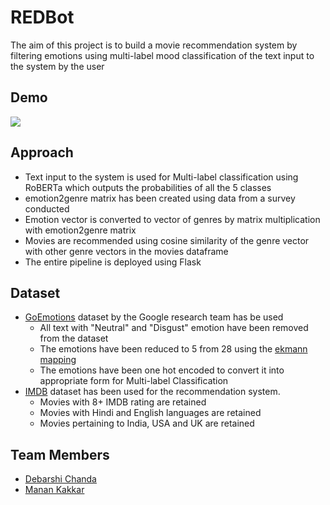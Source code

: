 # REDBot
The aim of this project is to build a movie recommendation system by filtering emotions using multi-label mood classification of the text input to the system by the user

## Demo
![](demo.gif)

## Approach
- Text input to the system is used for Multi-label classification using RoBERTa which outputs the probabilities of all the 5 classes
- emotion2genre matrix has been created using data from a survey conducted
- Emotion vector is converted to vector of genres by matrix multiplication with emotion2genre matrix
- Movies are recommended using cosine similarity of the genre vector with other genre vectors in the movies dataframe
- The entire pipeline is deployed using Flask

## Dataset
- [GoEmotions](https://github.com/google-research/google-research/tree/master/goemotions) dataset by the Google research team has be used
  - All text with "Neutral" and "Disgust" emotion have been removed from the dataset
  - The emotions have been reduced to 5 from 28 using the [ekmann mapping](https://github.com/google-research/google-research/blob/master/goemotions/data/ekman_mapping.json)
  - The emotions have been one hot encoded to convert it into appropriate form for Multi-label Classification
- [IMDB](https://www.kaggle.com/stefanoleone992/imdb-extensive-dataset) dataset has been used for the recommendation system.
  - Movies with 8+ IMDB rating are retained
  - Movies with Hindi and English languages are retained
  - Movies pertaining to India, USA and UK are retained
 
 ## Team Members
 - [Debarshi Chanda](https://github.com/DebarshiChanda)
 - [Manan Kakkar](https://github.com/manankakkar13)
